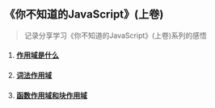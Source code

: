 ## 《你不知道的JavaScript》(上卷)

> 记录分享学习《你不知道的JavaScript》(上卷)系列的感悟

1. #### [作用域是什么](https://jayconscious.github.io/blog/book/dontknowjs/scope.html)
2. #### [词法作用域](https://jayconscious.github.io/blog/book/dontknowjs/lexingscope.html)
3. #### [函数作用域和块作用域](https://jayconscious.github.io/blog/book/dontknowjs/fnblockscope.html)
